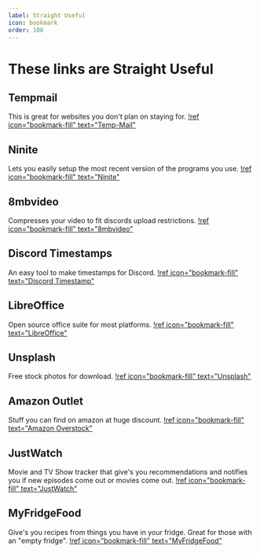 ```yaml
---
label: Straight Useful
icon: bookmark
order: 100
---
```

# These links are Straight Useful

## Tempmail
This is great for websites you don't plan on staying for.
[!ref icon="bookmark-fill" text="Temp-Mail"](https://temp-mail.org/)

## Ninite
Lets you easily setup the most recent version of the programs you use.
[!ref icon="bookmark-fill" text="Ninite"](https://ninite.com/)

## 8mbvideo
Compresses your video to fit discords upload restrictions.
[!ref icon="bookmark-fill" text="8mbvideo"](https://8mb.video/)

## Discord Timestamps
An easy tool to make timestamps for Discord. 
[!ref icon="bookmark-fill" text="Discord Timestamp"](https://r.3v.fi/discord-timestamps/)

## LibreOffice
Open source office suite for most platforms.
[!ref icon="bookmark-fill" text="LibreOffice"](https://www.libreoffice.org/)

## Unsplash
Free stock photos for download.
[!ref icon="bookmark-fill" text="Unsplash"](https://unsplash.com/)

## Amazon Outlet
Stuff you can find on amazon at huge discount.
[!ref icon="bookmark-fill" text="Amazon Overstock"](https://www.amazon.com/outlet)

## JustWatch
Movie and TV Show tracker that give's you recommendations and notifies you if new episodes come out or movies come out.
[!ref icon="bookmark-fill" text="JustWatch"](https://www.justwatch.com/)

## MyFridgeFood
Give's you recipes from things you have in your fridge. Great for those with an "empty fridge". 
[!ref icon="bookmark-fill" text="MyFridgeFood"](https://myfridgefood.com/)